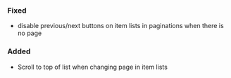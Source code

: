 ### Fixed

- disable previous/next buttons on item lists in paginations when there is no page

### Added

- Scroll to top of list when changing page in item lists
